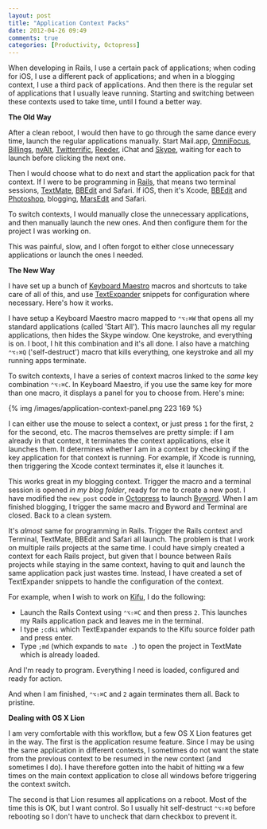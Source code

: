 ```yaml
---
layout: post
title: "Application Context Packs"
date: 2012-04-26 09:49
comments: true
categories: [Productivity, Octopress]
---
```


When developing in Rails, I use a certain pack of applications; when coding for iOS, I use a different pack of applications; and when in a blogging context, I use a third pack of applications. And then there is the regular set of applications that I usually leave running. Starting and switching between these contexts used to take time, until I found a better way.

**The Old Way**

After a clean reboot, I would then have to go through the same dance every time, launch the regular applications manually. Start Mail.app, [OmniFocus](http://www.omnigroup.com/products/omnifocus/), [Billings](http://www.marketcircle.com/billings/), [nvAlt](http://brettterpstra.com/project/nvalt/), [Twitterrific](http://iconfactory.com/software/twitterrific), [Reeder](http://reederapp.com/), iChat and [Skype](http://www.skype.com/), waiting for each to launch before clicking the next one.

Then I would choose what to do next and start the application pack for that context. If I were to be programming in [Rails](https://rubyonrails.org/), that means two terminal sessions, [TextMate](http://macromates.com/), [BBEdit](http://www.barebones.com/products/bbedit/index.html) and Safari. If iOS, then it's Xcode, [BBEdit](http://www.barebones.com/products/bbedit/index.html) and [Photoshop](http://www.photoshop.com/), blogging, [MarsEdit](http://www.red-sweater.com/marsedit/) and Safari.

To switch contexts, I would manually close the unnecessary applications, and then manually launch the new ones. And then configure them for the project I was working on.

This was painful, slow, and I often forgot to either close unnecessary applications or launch the ones I needed.

**The New Way**

I have set up a bunch of [Keyboard Maestro](http://www.keyboardmaestro.com/main/) macros and shortcuts to take care of all of this, and use [TextExpander](http://smilesoftware.com/TextExpander/) snippets for configuration where necessary. Here's how it works.

I have setup a Keyboard Maestro macro mapped to `⌃⌥⇧⌘W` that opens all my standard applications (called 'Start All'). This macro launches all my regular applications, then hides the Skype window. One keystroke, and everything is on. I boot, I hit this combination and it's all done. I also have a matching `⌃⌥⇧⌘Q` ('self-destruct') macro that kills everything, one keystroke and all my running apps terminate.

To switch contexts, I have a series of context macros linked to the *same* key combination `⌃⌥⇧⌘C`. In Keyboard Maestro, if you use the same key for more than one macro, it displays a panel for you to choose from.  Here's mine:

{% img /images/application-context-panel.png 223 169 %}

I can either use the mouse to select a context, or just press `1` for the first, `2` for the second, etc. The macros themselves are pretty simple: if I am already in that context, it terminates the context applications, else it launches them. It determines whether I am in a context by checking if the key application for that context is running. For example, if Xcode is running, then triggering the Xcode context terminates it, else it launches it.

This works great in my blogging context. Trigger the macro and a terminal session is opened *in my blog folder*, ready for me to create a new post. I have modified the `new_post` code in [Octopress](http://octopress.org/) to launch [Byword](http://bywordapp.com/). When I am finished blogging, I trigger the same macro and Byword and Terminal are closed. Back to a clean system.

It's *almost* same for programming in Rails. Trigger the Rails context and Terminal, TextMate, BBEdit and Safari all launch. The problem is that I work on multiple rails projects at the same time. I could have simply created a context for each Rails project, but given that I bounce between Rails projects while staying in the same context, having to quit and launch the same application pack just wastes time. Instead, I have created a set of TextExpander snippets to handle the configuration of the context.

For example, when I wish to work on [Kifu](http://www.kifuapp.com/), I do the following:

* Launch the Rails Context using `⌃⌥⇧⌘C` and then press `2`. This launches my Rails application pack and leaves me in the terminal.
* I type `;cdki` which TextExpander expands to the Kifu source folder path and press enter.
* Type `;md` (which expands to `mate .`) to open the project in TextMate which is already loaded.

And I'm ready to program. Everything I need is loaded, configured and ready for action.

And when I am finished, `⌃⌥⇧⌘C` and `2` again terminates them all. Back to pristine.

**Dealing with OS X Lion**

I am very comfortable with this workflow, but a few OS X Lion features get in the way. The first is the application resume feature. Since I may be using the same application in different contexts, I sometimes do not want the state from the previous context to be resumed in the new context (and sometimes I do). I have therefore gotten into the habit of hitting `⌘W` a few times on the main context application to close all windows before triggering the context switch.

The second is that Lion resumes all applications on a reboot. Most of the time this is OK, but I want control. So I usually hit self-destruct `⌃⌥⇧⌘Q` before rebooting so I don't have to uncheck that darn checkbox to prevent it.
